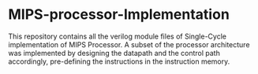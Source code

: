 # MIPS-processor-Implementation

This repository contains all the verilog module files of Single-Cycle implementation of MIPS Processor. A subset of the processor architecture was implemented by designing the datapath and the control path accordingly, pre-defining the instructions in the instruction memory. 
